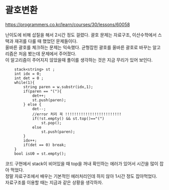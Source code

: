 # 괄호변환  

https://programmers.co.kr/learn/courses/30/lessons/60058

난이도에 비해 삽질을 해서 2시간 정도 걸렸다. 괄호 문제는 자료구조, 이산수학에서 스택과 재귀를 다룰 때 했었던 문제들이다.  
올바른 괄호를 체크하는 문제는 익숙했다. 균형잡힌 괄호를 올바른 괄호로 바꾸는 알고리즘은 처음 봤는데 문제에서 주어졌다.  
이 알고리즘이 주어지지 않았을때 풀이를 생각하는 것은 지금 무리가 있어 보인다.  

```
    stack<string> st ; 
    int idx = 0;
    int det = 0 ;
    while(1){
        string paren = w.substr(idx,1);
        if(paren == "("){
            det++;
            st.push(paren);
        } else {
            det--;
            //error 처리 꼭 !!!!!!!!!!!!!!!!!!!!!!!!!
            if(!st.empty() && st.top()=="(") 
                st.pop();
            else
                st.push(paren);
        }
        idx++;
        if(det == 0) break; 
    }
    bool isU0 = st.empty();
```

코드 구현에서 stack이 비어있을 때 top을 꺼내 확인하는 에러가 있어서 시간을 많이 잡아 먹었다.  
정말 자료구조에서 배우는 기본적인 에러처리인데 하지 않아 1시간 정도 잡아먹었다.  
자료구조를 이용할 때는 지금과 같은 상황을 생각하자.  
 
